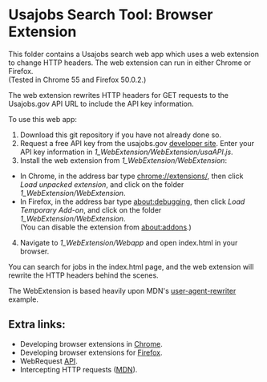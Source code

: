 # Usajobs Search Tool: Browser Extension

This folder contains a Usajobs search web app which uses
a web extension to change HTTP headers.
The web extension can run in either Chrome or Firefox.  
(Tested in Chrome 55 and Firefox 50.0.2.)

The web extension rewrites HTTP headers for GET requests to the Usajobs.gov
API URL to include the API key information.  

To use this web app:  

1. Download this git repository if you have not already done so.
2. Request a free API key from the usajobs.gov [developer site](https://developer.usajobs.gov/APIRequest/Index).
Enter your API key information in *1_WebExtension/WebExtension/usaAPI.js*.
3. Install the web extension from *1_WebExtension/WebExtension*:  
  * In Chrome, in the address bar type [chrome://extensions/](chrome://extensions/),
  then click *Load unpacked extension*, and click on the folder  *1_WebExtension/WebExtension*.
  * In Firefox, in the address bar type [about:debugging](about:debugging), then
  click *Load Temporary Add-on*, and click on the folder  *1_WebExtension/WebExtension*.  
  (You can disable the extension from [about:addons](about:addons).)
4. Navigate to *1_WebExtension/Webapp* and open index.html in your browser.

You can search for jobs in the index.html page, and the web extension will rewrite the HTTP
headers behind the scenes.

The WebExtension is based heavily upon MDN's [user-agent-rewriter](https://github.com/mdn/webextensions-examples/tree/master/user-agent-rewriter) example.

## Extra links:

* Developing browser extensions in [Chrome](https://developer.chrome.com/extensions/getstarted).
* Developing browser extensions for [Firefox](https://developer.mozilla.org/en-US/Add-ons/WebExtensions).
* WebRequest [API](https://developer.chrome.com/extensions/webRequest).
* Intercepting HTTP requests ([MDN](https://developer.mozilla.org/en-US/Add-ons/WebExtensions/Intercept_HTTP_requests)).